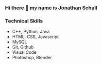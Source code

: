 ### Hi there 👋 my name is Jonathan Schall

### Technical Skills

- C++, Python, Java
- HTML, CSS, Javascript
- MySQL
- Git, Github
- Visual Code
- Photoshop, Blender

<!--
**JaySchall/JaySchall** is a ✨ _special_ ✨ repository because its `README.md` (this file) appears on your GitHub profile.

Here are some ideas to get you started:

- 🔭 I’m currently working on ...
- 🌱 I’m currently learning ...
- 👯 I’m looking to collaborate on ...
- 🤔 I’m looking for help with ...
- 💬 Ask me about ...
- 📫 How to reach me: ...
- 😄 Pronouns: ...
- ⚡ Fun fact: ...
-->
